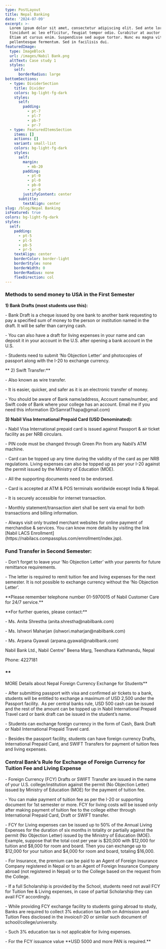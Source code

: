 ```yaml
---
type: PostLayout
title: Nepal Banking
date: '2024-07-09'
excerpt: >-
  Lorem ipsum dolor sit amet, consectetur adipiscing elit. Sed ante lorem,
  tincidunt ac leo efficitur, feugiat tempor odio. Curabitur at auctor sapien.
  Etiam at cursus enim. Suspendisse sed augue tortor. Nunc eu magna vitae lorem
  pellentesque fermentum. Sed in facilisis dui.
featuredImage:
  type: ImageBlock
  url: /images/Nabil Bank.png
  altText: Case study 1
  styles:
    self:
      borderRadius: large
bottomSections:
  - type: DividerSection
    title: Divider
    colors: bg-light-fg-dark
    styles:
      self:
        padding:
          - pt-7
          - pl-7
          - pb-7
          - pr-7
  - type: FeaturedItemsSection
    items: []
    actions: []
    variant: small-list
    colors: bg-light-fg-dark
    styles:
      self:
        margin:
          - mb-20
        padding:
          - pt-0
          - pl-0
          - pb-0
          - pr-0
        justifyContent: center
      subtitle:
        textAlign: center
slug: /blog/Nepal Banking
isFeatured: true
colors: bg-light-fg-dark
styles:
  self:
    padding:
      - pt-5
      - pl-5
      - pb-5
      - pr-5
    textAlign: center
    borderColor: border-light
    borderStyle: none
    borderWidth: 0
    borderRadius: none
    flexDirection: col
---
```

### **Methods to send money to USA in the First Semester**

**1) Bank Drafts (most students use this):**

\- Bank Draft is a cheque issued by one bank to another bank requesting to pay a specified sum of money to the person or institution named in the draft. It will be safer than carrying cash.

\- You can also have a draft for living expenses in your name and can deposit it in your account in the U.S. after opening a bank account in the U.S.

\- Students need to submit ‘No Objection Letter’ and photocopies of passport along with the I-20 to exchange currency.

**
2\) Swift Transfer:**

\- Also known as wire transfer.

\- It is easier, quicker, and safer as it is an electronic transfer of money.

\- You should be aware of Bank name/address, Account name/number, and Swift code of Bank where your college has an account. Email me if you need this information (DrSamratThapa\@gmail.com)



**3) Nabil Visa International Prepaid Card (USD Denominated):**

\- Nabil Visa International prepaid card is issued against Passport & air ticket facility as per NRB circulars.

\- PIN code must be changed through Green Pin from any Nabil’s ATM machine.

\- Card can be topped up any time during the validity of the card as per NRB regulations. Living expenses can also be topped up as per your I-20 against the permit issued by the Ministry of Education (MOE).

\- All the supporting documents need to be endorsed.

\- Card is accepted at ATM & POS terminals worldwide except India & Nepal.

\- It is securely accessible for internet transaction.

\- Monthly statement/transaction alert shall be sent via email for both transactions and billing information.

\- Always visit only trusted merchant websites for online payment of merchandise & services. You can know more details by visiting the link \[Nabil LACS Enrollment]\(https\://nabilacs.compassplus.com/enrollment/index.jsp).




### **Fund Transfer in Second Semester:**

\- Don’t forget to leave your ‘No Objection Letter’ with your parents for future remittance requirements.

\- The letter is required to remit tuition fee and living expenses for the next semester. It is not possible to exchange currency without the ‘No Objection Letter’.

\*\*Please remember telephone number 01-5970015 of Nabil Customer Care for 24/7 service.\*\*

\*\*For further queries, please contact:\*\*

\- Ms. Anita Shrestha (anita.shrestha\@nabilbank.com)

\- Ms. Ishwori Maharjan (ishwori.maharjan\@nabilbank.com)

\- Ms. Arpana Gyawali (arpana.gyawali\@nabilbank.com)

Nabil Bank Ltd., Nabil Centre" Beena Marg, Teendhara Kathmandu, Nepal

Phone: 4227181

### **

MORE Details about Nepal Foreign Currency Exchange for Students**

\- After submitting passport with visa and confirmed air tickets to a bank, students will be entitled to exchange a maximum of USD 2,500 under the Passport facility.  As per central banks rule, USD 500 cash can be issued and the rest of the amount can be topped up in Nabil International Prepaid Travel card or bank draft can be issued in the student’s name.

\- Students can exchange foreign currency in the form of Cash, Bank Draft or Nabil International Prepaid Travel card.

\- Besides the passport facility, students can have foreign currency Drafts, International Prepaid Card, and SWIFT Transfers for payment of tuition fees and living expenses.



### **Central Bank’s Rule for Exchange of Foreign Currency for Tuition Fee and Living Expense**

\- Foreign Currency (FCY) Drafts or SWIFT Transfer are issued in the name of your U.S. college/institution against the permit (No Objection Letter) issued by Ministry of Education (MOE) for the payment of tuition fee.

\- You can make payment of tuition fee as per the I-20 or supporting document for 1st semester or more. FCY for living costs will be issued only after making payment of tuition fee to the college either through International Prepaid Card, Draft or SWIFT transfer.

\- FCY for Living expenses can be issued up to 50% of the Annual Living Expenses for the duration of six months in totality or partially against the permit (No Objection Letter) issued by the Ministry of Education (MOE). Example, suppose that the total cost per year is $20,000 with $12,000 for tuition and $8,000 for room and board. Then you can exchange up to $12,000 for your tuition and $4,000 for room and board, totaling $16,000.

\- For Insurance, the premium can be paid to an Agent of Foreign Insurance Company registered in Nepal or to an Agent of Foreign Insurance Company abroad (not registered in Nepal) or to the College based on the request from the College.

\- If a full Scholarship is provided by the School, students need not avail FCY for Tuition fee & Living expenses, in case of partial Scholarship they can avail FCY accordingly.

\- While providing FCY exchange facility to students going abroad to study, Banks are required to collect 3% education tax both on Admission and Tuition Fees disclosed in the invoice/I-20 or similar such document of school/college/university.

\- Such 3% education tax is not applicable for living expenses.

\- For the FCY issuance value \*\*USD 5000 and more PAN is required.\*\*



